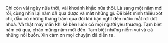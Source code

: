 Chỉ còn vài ngày nữa thôi, vài khoảnh khắc nữa thôi.
Là sang một năm mới rồi, cùng nhìn lại năm đã qua được và mất những gì.
Để biết mình thiếu xót chi, dẫu có những tháng trầm qua đôi khi bận nghĩ đến nước mắt rơi ướt nhoà.
Và thật may mắn khi kề bên luôn có mọi người yêu thương.
Tạm biệt năm cũ qua, chào mừng năm mới đến. Tạm biệt những niềm vui và cả những nỗi buồn. Xin cảm ơn mọi chuyện đã diễn ra.